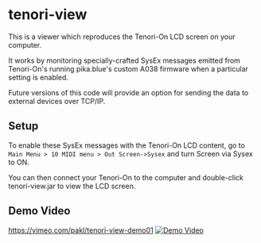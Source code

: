 # tenori-view

This is a viewer which reproduces the Tenori-On LCD screen on your computer.

It works by monitoring specially-crafted SysEx messages emitted from Tenori-On's running pika.blue's custom A038 firmware when a particular setting is enabled.

Future versions of this code will provide an option for sending the data to external devices over TCP/IP.

## Setup

To enable these SysEx messages with the Tenori-On LCD content, go to `Main Menu > 10 MIDI menu > Out Screen->Sysex` and turn Screen via Sysex to ON.

You can then connect your Tenori-On to the computer and double-click tenori-view.jar to view the LCD screen.

## Demo Video

https://vimeo.com/pakl/tenori-view-demo01
[![Demo Video](https://pakl.net/serve/tenori-view-demo-video-icon.png)](https://vimeo.com/pakl/tenori-view-demo01  "Demo video - Click to Watch!")

